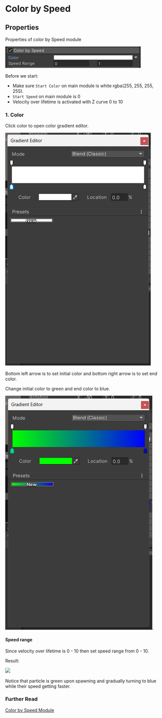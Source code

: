 # Color by Speed

## Properties
Properties of color by Speed module  

![](/resources/color-by-speed.png)  

Before we start: 
- Make sure `Start Color` on main module is white rgba(255, 255, 255, 255).  
- `Start Speed` on main module is 0
- Velocity over lifetime is activated with Z curve 0 to 10

### 1. Color
Click color to open color gradient editor.  

![](/resources/gradient-editor.png)  

Bottom left arrow is to set initial color and bottom right arrow is to set end color.  

Change initial color to green and end color to blue.  

![](/resources/color-gradient-2.png).    

#### Speed range
Since velocity over lifetime is 0 - 10 then set speed range from 0 - 10.  

Result:  

![](/resources/green-blue.gif)  

Notice that particle is green upon spawning and gradually turning to blue while their speed getting faster.  

### Further Read
[Color by Speed Module](https://docs.unity3d.com/Manual/PartSysColorBySpeedModule.html)  
